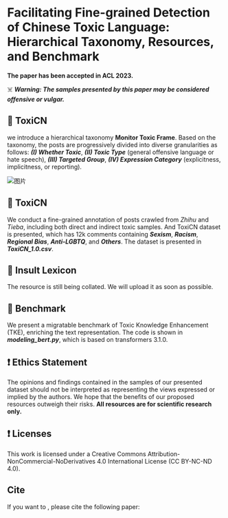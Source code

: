 # Facilitating Fine-grained Detection of Chinese Toxic Language: Hierarchical Taxonomy, Resources, and Benchmark

**The paper has been accepted in ACL 2023.**

☠️ ***Warning: The samples presented by this paper may be considered offensive or vulgar.***

## 📜 ToxiCN
we introduce a hierarchical taxonomy **Monitor Toxic Frame**. Based on the taxonomy, the posts are progressively divided into diverse granularities as follows: **_(I) Whether Toxic_**, ***(II) Toxic Type*** (general offensive language or hate speech), ***(III) Targeted Group***, ***(IV) Expression Category*** (explicitness, implicitness, or reporting). 

![图片](https://github.com/DUT-lujunyu/ToxiCN/assets/53985277/8d9e0cff-8df5-4640-b74a-1874ad6034da)


## 📜 ToxiCN
We conduct a fine-grained annotation of posts crawled from _Zhihu_ and _Tieba_, including both direct and indirect toxic samples. And ToxiCN dataset is presented, which has 12k comments containing **_Sexism_**, **_Racism_**, **_Regional Bias_**, **_Anti-LGBTQ_**, and **_Others_**. The dataset is presented in ***ToxiCN_1.0.csv***.

## 📜 Insult Lexicon
The resource is still being collated. We will upload it as soon as possible.

## 📜 Benchmark
We present a migratable benchmark of Toxic Knowledge Enhancement (TKE), enriching the text representation. The code is shown in **_modeling_bert.py_**, which is based on transformers 3.1.0.

## ❗️ Ethics Statement
The opinions and findings contained in the samples of our presented dataset should not be interpreted as representing the views expressed or implied by the authors. We hope that the benefits of our proposed resources outweigh their risks. **All resources are for scientific research only.**

## ❗️ Licenses
This work is licensed under a Creative Commons Attribution- NonCommercial-NoDerivatives 4.0 International License (CC BY-NC-ND 4.0). 

## Cite
If you want to , please cite the following paper:

